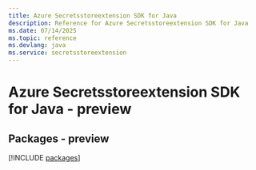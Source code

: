 ```yaml
---
title: Azure Secretsstoreextension SDK for Java
description: Reference for Azure Secretsstoreextension SDK for Java
ms.date: 07/14/2025
ms.topic: reference
ms.devlang: java
ms.service: secretsstoreextension
---
```

# Azure Secretsstoreextension SDK for Java - preview
## Packages - preview
[!INCLUDE [packages](secretsstoreextension-index.md)]